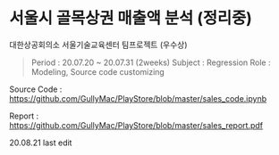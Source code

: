 # 서울시 골목상권 매출액 분석 (정리중)

대한상공회의소 서울기술교육센터 팀프로젝트 (우수상)

> Period : 20.07.20 ~ 20.07.31 (2weeks)
> Subject : Regression
> Role : Modeling, Source code customizing

Source Code : https://github.com/GullyMac/PlayStore/blob/master/sales_code.ipynb

Report : https://github.com/GullyMac/PlayStore/blob/master/sales_report.pdf

20.08.21 last edit
